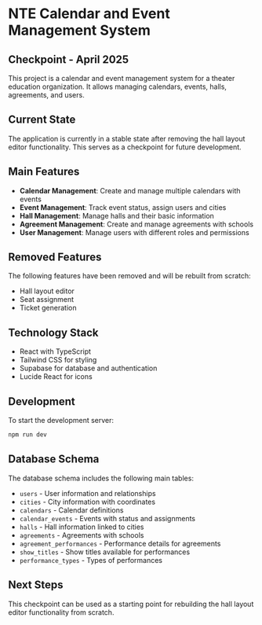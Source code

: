 # NTE Calendar and Event Management System

## Checkpoint - April 2025

This project is a calendar and event management system for a theater education organization. It allows managing calendars, events, halls, agreements, and users.

## Current State

The application is currently in a stable state after removing the hall layout editor functionality. This serves as a checkpoint for future development.

## Main Features

- **Calendar Management**: Create and manage multiple calendars with events
- **Event Management**: Track event status, assign users and cities
- **Hall Management**: Manage halls and their basic information
- **Agreement Management**: Create and manage agreements with schools
- **User Management**: Manage users with different roles and permissions

## Removed Features

The following features have been removed and will be rebuilt from scratch:
- Hall layout editor
- Seat assignment
- Ticket generation

## Technology Stack

- React with TypeScript
- Tailwind CSS for styling
- Supabase for database and authentication
- Lucide React for icons

## Development

To start the development server:

```bash
npm run dev
```

## Database Schema

The database schema includes the following main tables:
- `users` - User information and relationships
- `cities` - City information with coordinates
- `calendars` - Calendar definitions
- `calendar_events` - Events with status and assignments
- `halls` - Hall information linked to cities
- `agreements` - Agreements with schools
- `agreement_performances` - Performance details for agreements
- `show_titles` - Show titles available for performances
- `performance_types` - Types of performances

## Next Steps

This checkpoint can be used as a starting point for rebuilding the hall layout editor functionality from scratch.